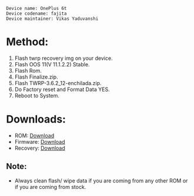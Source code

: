 ```
Device name: OnePlus 6t
Device codename: fajita
Device maintainer: Vikas Yaduvanshi 
```

# Method: 

1. Flash twrp recovery img on your device. 
2. Flash OOS 11(V 11.1.2.2) Stable.
3. Flash Rom. 
4. Flash Finalize.zip.
5. Flash TWRP-3.6.2_12-enchilada.zip.
6. Do Factory reset and Format Data YES.
7. Reboot to System.

# Downloads:

* ROM: [Download](https://sourceforge.net/projects/superioros/files/fajita/)
* Firmware: [Download](https://otafsg1.h2os.com/patch/amazone2/GLO/OnePlus6TOxygen/OnePlus6TOxygen_34.J.62_GLO_0620_2111252336/OnePlus6TOxygen_34.J.62_OTA_0620_all_2111252336_339a2fa8335f21.zip/)
* Recovery: [Download](https://sourceforge.net/projects/oneplus-6-series/files/A12%20TWRP/Fajita/)

## Note:

* Always clean flash/ wipe data if you are coming from any other ROM or if you are coming from stock.